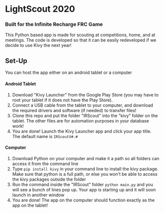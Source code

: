 # LightScout 2020
### Built for the Infinite Recharge FRC Game

This Python based app is made for scouting at competitions, home, and at meetings. The code is developed so that it can be easily redeveloped if we decide to use Kivy the next year!

## Set-Up

You can host the app either on an android tablet or a computer

#### Android Tablet

1. Download "Kivy Launcher" from the Google Play Store (you may have to root your tablet if it does not have the Play Store). 
2. Connect a USB cable from the tablet to your computer, and download the required drivers and software (if needed) to transfer files!
3. Clone this repo and put the folder "IRScout" into the "kivy" folder on the tablet. The other files are for automation purposes in your database work!
4. You are done! Launch the Kivy Launcher app and click your app title. The default name is `IRScoutV#.#`

#### Computer

1. Download Python on your computer and make it a path so all folders can access it from the command line
2. Type `pip install kivy` in your command line to install the kivy package. Make sure that python is a full path, or else you won't be able to access the kivy packages outside the folder
3. Run the command inside the "IRScout" folder `python main.py` and you will see a bunch of lines pop up. Your app is starting up and it will soon launch in another window
4. You are done! The app on the computer should function exactly as the app on the tablet!
